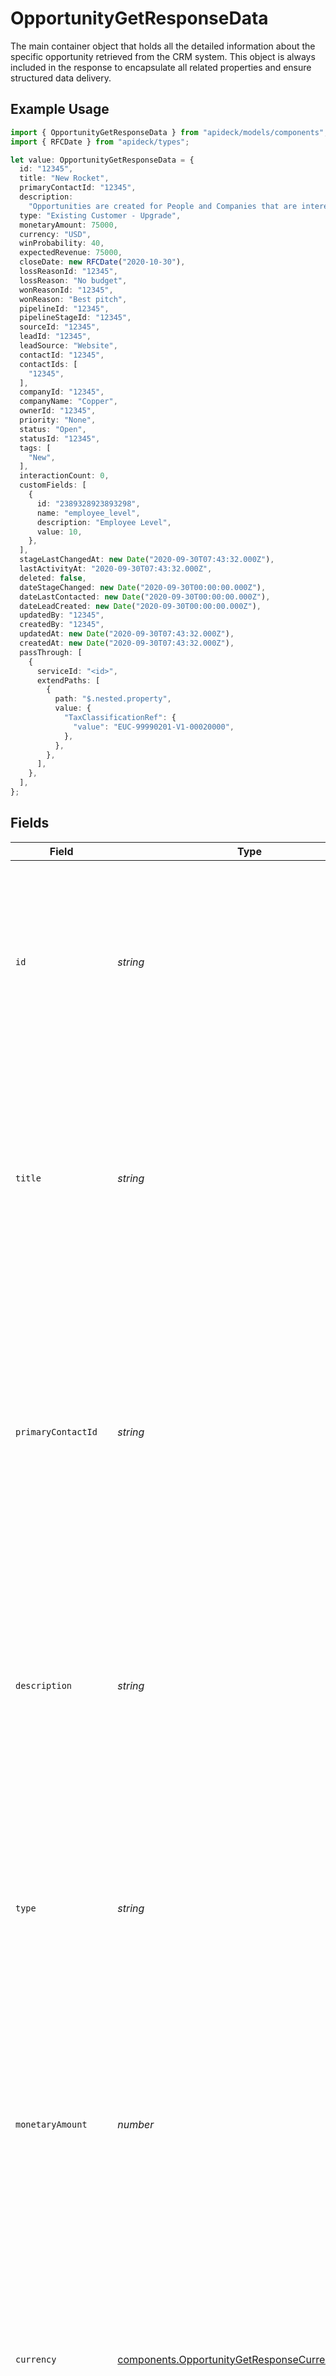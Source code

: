 # OpportunityGetResponseData

The main container object that holds all the detailed information about the specific opportunity retrieved from the CRM system. This object is always included in the response to encapsulate all related properties and ensure structured data delivery.

## Example Usage

```typescript
import { OpportunityGetResponseData } from "apideck/models/components";
import { RFCDate } from "apideck/types";

let value: OpportunityGetResponseData = {
  id: "12345",
  title: "New Rocket",
  primaryContactId: "12345",
  description:
    "Opportunities are created for People and Companies that are interested in buying your products or services. Create Opportunities for People and Companies to move them through one of your Pipelines.",
  type: "Existing Customer - Upgrade",
  monetaryAmount: 75000,
  currency: "USD",
  winProbability: 40,
  expectedRevenue: 75000,
  closeDate: new RFCDate("2020-10-30"),
  lossReasonId: "12345",
  lossReason: "No budget",
  wonReasonId: "12345",
  wonReason: "Best pitch",
  pipelineId: "12345",
  pipelineStageId: "12345",
  sourceId: "12345",
  leadId: "12345",
  leadSource: "Website",
  contactId: "12345",
  contactIds: [
    "12345",
  ],
  companyId: "12345",
  companyName: "Copper",
  ownerId: "12345",
  priority: "None",
  status: "Open",
  statusId: "12345",
  tags: [
    "New",
  ],
  interactionCount: 0,
  customFields: [
    {
      id: "2389328923893298",
      name: "employee_level",
      description: "Employee Level",
      value: 10,
    },
  ],
  stageLastChangedAt: new Date("2020-09-30T07:43:32.000Z"),
  lastActivityAt: "2020-09-30T07:43:32.000Z",
  deleted: false,
  dateStageChanged: new Date("2020-09-30T00:00:00.000Z"),
  dateLastContacted: new Date("2020-09-30T00:00:00.000Z"),
  dateLeadCreated: new Date("2020-09-30T00:00:00.000Z"),
  updatedBy: "12345",
  createdBy: "12345",
  updatedAt: new Date("2020-09-30T07:43:32.000Z"),
  createdAt: new Date("2020-09-30T07:43:32.000Z"),
  passThrough: [
    {
      serviceId: "<id>",
      extendPaths: [
        {
          path: "$.nested.property",
          value: {
            "TaxClassificationRef": {
              "value": "EUC-99990201-V1-00020000",
            },
          },
        },
      ],
    },
  ],
};
```

## Fields

| Field                                                                                                                                                                                                                                                                                                                                                                                                                                                                                                                              | Type                                                                                                                                                                                                                                                                                                                                                                                                                                                                                                                               | Required                                                                                                                                                                                                                                                                                                                                                                                                                                                                                                                           | Description                                                                                                                                                                                                                                                                                                                                                                                                                                                                                                                        | Example                                                                                                                                                                                                                                                                                                                                                                                                                                                                                                                            |
| ---------------------------------------------------------------------------------------------------------------------------------------------------------------------------------------------------------------------------------------------------------------------------------------------------------------------------------------------------------------------------------------------------------------------------------------------------------------------------------------------------------------------------------- | ---------------------------------------------------------------------------------------------------------------------------------------------------------------------------------------------------------------------------------------------------------------------------------------------------------------------------------------------------------------------------------------------------------------------------------------------------------------------------------------------------------------------------------- | ---------------------------------------------------------------------------------------------------------------------------------------------------------------------------------------------------------------------------------------------------------------------------------------------------------------------------------------------------------------------------------------------------------------------------------------------------------------------------------------------------------------------------------- | ---------------------------------------------------------------------------------------------------------------------------------------------------------------------------------------------------------------------------------------------------------------------------------------------------------------------------------------------------------------------------------------------------------------------------------------------------------------------------------------------------------------------------------- | ---------------------------------------------------------------------------------------------------------------------------------------------------------------------------------------------------------------------------------------------------------------------------------------------------------------------------------------------------------------------------------------------------------------------------------------------------------------------------------------------------------------------------------- |
| `id`                                                                                                                                                                                                                                                                                                                                                                                                                                                                                                                               | *string*                                                                                                                                                                                                                                                                                                                                                                                                                                                                                                                           | :heavy_minus_sign:                                                                                                                                                                                                                                                                                                                                                                                                                                                                                                                 | A unique identifier for the opportunity. This identifier is used to specify which opportunity record is being updated within the CRM system. It must match an existing record's ID to ensure the correct opportunity is modified. Typically, this ID is generated by the CRM when the opportunity is first created and is immutable.                                                                                                                                                                                               | 12345                                                                                                                                                                                                                                                                                                                                                                                                                                                                                                                              |
| `title`                                                                                                                                                                                                                                                                                                                                                                                                                                                                                                                            | *string*                                                                                                                                                                                                                                                                                                                                                                                                                                                                                                                           | :heavy_check_mark:                                                                                                                                                                                                                                                                                                                                                                                                                                                                                                                 | The title or name of the opportunity. This field serves as a brief, descriptive label for the opportunity, often reflecting the potential deal or project name. It is required to provide clarity and context within the CRM, helping users quickly identify and differentiate between various opportunities. The title should be concise yet descriptive enough to convey the essence of the opportunity.                                                                                                                         | New Rocket                                                                                                                                                                                                                                                                                                                                                                                                                                                                                                                         |
| `primaryContactId`                                                                                                                                                                                                                                                                                                                                                                                                                                                                                                                 | *string*                                                                                                                                                                                                                                                                                                                                                                                                                                                                                                                           | :heavy_check_mark:                                                                                                                                                                                                                                                                                                                                                                                                                                                                                                                 | The unique identifier of the primary contact associated with the opportunity. This ID links the opportunity to a specific contact within the CRM, facilitating communication and relationship management. It is crucial for ensuring that the opportunity is connected to the correct individual, who is typically the main point of contact for the deal or project. This field is required to maintain accurate and actionable CRM records.                                                                                      | 12345                                                                                                                                                                                                                                                                                                                                                                                                                                                                                                                              |
| `description`                                                                                                                                                                                                                                                                                                                                                                                                                                                                                                                      | *string*                                                                                                                                                                                                                                                                                                                                                                                                                                                                                                                           | :heavy_minus_sign:                                                                                                                                                                                                                                                                                                                                                                                                                                                                                                                 | A description of the opportunity. This field provides additional context and details about the opportunity, such as its scope, objectives, and any relevant background information. While not required, a well-crafted description can enhance understanding and collaboration among team members by offering insights into the opportunity's significance and potential impact.                                                                                                                                                   | Opportunities are created for People and Companies that are interested in buying your products or services. Create Opportunities for People and Companies to move them through one of your Pipelines.                                                                                                                                                                                                                                                                                                                              |
| `type`                                                                                                                                                                                                                                                                                                                                                                                                                                                                                                                             | *string*                                                                                                                                                                                                                                                                                                                                                                                                                                                                                                                           | :heavy_minus_sign:                                                                                                                                                                                                                                                                                                                                                                                                                                                                                                                 | The type of the opportunity. This field categorizes the opportunity, helping to organize and filter records within the CRM. Common types might include 'New Business', 'Renewal', or 'Upsell'. While optional, specifying the type can aid in reporting and analysis by allowing users to segment opportunities based on their nature and strategic importance.                                                                                                                                                                    | Existing Customer - Upgrade                                                                                                                                                                                                                                                                                                                                                                                                                                                                                                        |
| `monetaryAmount`                                                                                                                                                                                                                                                                                                                                                                                                                                                                                                                   | *number*                                                                                                                                                                                                                                                                                                                                                                                                                                                                                                                           | :heavy_minus_sign:                                                                                                                                                                                                                                                                                                                                                                                                                                                                                                                 | The monetary value associated with the opportunity, representing the total potential revenue that could be generated if the opportunity is successfully closed. This value is crucial for forecasting and financial planning within the CRM system. It should be a positive number and accurately reflect the expected financial outcome of the opportunity.                                                                                                                                                                       | 75000                                                                                                                                                                                                                                                                                                                                                                                                                                                                                                                              |
| `currency`                                                                                                                                                                                                                                                                                                                                                                                                                                                                                                                         | [components.OpportunityGetResponseCurrency](../../models/components/opportunitygetresponsecurrency.md)                                                                                                                                                                                                                                                                                                                                                                                                                             | :heavy_minus_sign:                                                                                                                                                                                                                                                                                                                                                                                                                                                                                                                 | Indicates the associated currency for an amount of money, adhering to the ISO 4217 standard. This property ensures that all monetary values are consistently represented and understood across different regions and financial systems. It is essential for international operations and financial reporting, allowing users to specify the currency in which the opportunity's monetary amount is denominated.                                                                                                                    | USD                                                                                                                                                                                                                                                                                                                                                                                                                                                                                                                                |
| `winProbability`                                                                                                                                                                                                                                                                                                                                                                                                                                                                                                                   | *number*                                                                                                                                                                                                                                                                                                                                                                                                                                                                                                                           | :heavy_minus_sign:                                                                                                                                                                                                                                                                                                                                                                                                                                                                                                                 | The probability of winning the opportunity, expressed as a percentage from 0 to 100. This metric is used to assess the likelihood of successfully closing the opportunity and is vital for risk assessment and prioritization of sales efforts. A higher percentage indicates a greater chance of winning the opportunity, guiding strategic decision-making within the sales team.                                                                                                                                                | 40                                                                                                                                                                                                                                                                                                                                                                                                                                                                                                                                 |
| `expectedRevenue`                                                                                                                                                                                                                                                                                                                                                                                                                                                                                                                  | *number*                                                                                                                                                                                                                                                                                                                                                                                                                                                                                                                           | :heavy_minus_sign:                                                                                                                                                                                                                                                                                                                                                                                                                                                                                                                 | The expected revenue from the opportunity, calculated by multiplying the monetary amount by the win probability. This figure provides a realistic estimate of potential income and is used for revenue forecasting and setting sales targets. It should be a positive number that reflects the anticipated financial benefit of the opportunity.                                                                                                                                                                                   | 75000                                                                                                                                                                                                                                                                                                                                                                                                                                                                                                                              |
| `closeDate`                                                                                                                                                                                                                                                                                                                                                                                                                                                                                                                        | [RFCDate](../../types/rfcdate.md)                                                                                                                                                                                                                                                                                                                                                                                                                                                                                                  | :heavy_minus_sign:                                                                                                                                                                                                                                                                                                                                                                                                                                                                                                                 | The actual closing date for the opportunity, formatted as a date string (e.g., YYYY-MM-DD). This property indicates when the opportunity was or is expected to be finalized. If the close_date is null, it signifies that the opportunity is still open and ongoing. This information is critical for tracking sales cycles and managing timelines within the CRM.                                                                                                                                                                 | 2020-10-30                                                                                                                                                                                                                                                                                                                                                                                                                                                                                                                         |
| `lossReasonId`                                                                                                                                                                                                                                                                                                                                                                                                                                                                                                                     | *string*                                                                                                                                                                                                                                                                                                                                                                                                                                                                                                                           | :heavy_minus_sign:                                                                                                                                                                                                                                                                                                                                                                                                                                                                                                                 | The unique identifier of the reason why the opportunity was lost. This ID links to a predefined list of loss reasons within the CRM, allowing for standardized reporting and analysis of lost opportunities. It helps in understanding trends and improving future sales strategies. Ensure the ID corresponds to an existing entry in the CRM's loss reasons database.                                                                                                                                                            | 12345                                                                                                                                                                                                                                                                                                                                                                                                                                                                                                                              |
| `lossReason`                                                                                                                                                                                                                                                                                                                                                                                                                                                                                                                       | *string*                                                                                                                                                                                                                                                                                                                                                                                                                                                                                                                           | :heavy_minus_sign:                                                                                                                                                                                                                                                                                                                                                                                                                                                                                                                 | The reason why the opportunity was lost. This field allows users to provide a detailed explanation or note about why the opportunity did not convert into a sale. It is useful for qualitative analysis and can be used to identify patterns or areas for improvement in the sales process. This field should be concise yet descriptive enough to provide meaningful insights.                                                                                                                                                    | No budget                                                                                                                                                                                                                                                                                                                                                                                                                                                                                                                          |
| `wonReasonId`                                                                                                                                                                                                                                                                                                                                                                                                                                                                                                                      | *string*                                                                                                                                                                                                                                                                                                                                                                                                                                                                                                                           | :heavy_minus_sign:                                                                                                                                                                                                                                                                                                                                                                                                                                                                                                                 | The unique identifier of the reason why the opportunity was won. Similar to the loss_reason_id, this ID should match an entry in the CRM's predefined list of win reasons. It facilitates consistent tracking and analysis of successful sales, aiding in the identification of effective sales tactics and strategies. Ensure this ID is valid and corresponds to an existing win reason in the CRM.                                                                                                                              | 12345                                                                                                                                                                                                                                                                                                                                                                                                                                                                                                                              |
| `wonReason`                                                                                                                                                                                                                                                                                                                                                                                                                                                                                                                        | *string*                                                                                                                                                                                                                                                                                                                                                                                                                                                                                                                           | :heavy_minus_sign:                                                                                                                                                                                                                                                                                                                                                                                                                                                                                                                 | The reason why the opportunity was won. This field captures the key factors or circumstances that led to the successful closing of the opportunity. It is valuable for understanding what strategies or conditions contribute to winning deals and can inform future sales approaches. The description should be clear and specific to provide actionable insights.                                                                                                                                                                | Best pitch                                                                                                                                                                                                                                                                                                                                                                                                                                                                                                                         |
| `pipelineId`                                                                                                                                                                                                                                                                                                                                                                                                                                                                                                                       | *string*                                                                                                                                                                                                                                                                                                                                                                                                                                                                                                                           | :heavy_minus_sign:                                                                                                                                                                                                                                                                                                                                                                                                                                                                                                                 | The unique identifier of the pipeline associated with the opportunity. This ID links the opportunity to a specific sales pipeline within the CRM, which helps in tracking the opportunity's progress and status within the sales process. It is crucial for organizing opportunities and ensuring they are managed within the correct pipeline stages. The ID must match an existing pipeline in the CRM system.                                                                                                                   | 12345                                                                                                                                                                                                                                                                                                                                                                                                                                                                                                                              |
| `pipelineStageId`                                                                                                                                                                                                                                                                                                                                                                                                                                                                                                                  | *string*                                                                                                                                                                                                                                                                                                                                                                                                                                                                                                                           | :heavy_minus_sign:                                                                                                                                                                                                                                                                                                                                                                                                                                                                                                                 | The unique identifier of the stage in the pipeline associated with the opportunity. This field allows users to specify the current phase of the sales process that the opportunity is in, such as 'Prospecting', 'Qualification', or 'Negotiation'. Updating this field helps in tracking the progress of the opportunity through the sales funnel, enabling better forecasting and resource allocation. It should correspond to a valid stage ID within the CRM's pipeline configuration.                                         | 12345                                                                                                                                                                                                                                                                                                                                                                                                                                                                                                                              |
| `sourceId`                                                                                                                                                                                                                                                                                                                                                                                                                                                                                                                         | *string*                                                                                                                                                                                                                                                                                                                                                                                                                                                                                                                           | :heavy_minus_sign:                                                                                                                                                                                                                                                                                                                                                                                                                                                                                                                 | The unique identifier of the source of the opportunity. This property is used to trace the origin of the opportunity, such as a marketing campaign, referral, or direct inquiry. Understanding the source helps in evaluating the effectiveness of different lead generation strategies and optimizing marketing efforts. It should match a predefined source ID in the CRM system.                                                                                                                                                | 12345                                                                                                                                                                                                                                                                                                                                                                                                                                                                                                                              |
| `leadId`                                                                                                                                                                                                                                                                                                                                                                                                                                                                                                                           | *string*                                                                                                                                                                                                                                                                                                                                                                                                                                                                                                                           | :heavy_minus_sign:                                                                                                                                                                                                                                                                                                                                                                                                                                                                                                                 | The unique identifier of the lead associated with the opportunity. This field links the opportunity to a specific lead record, ensuring continuity and context in the sales process. It is crucial for maintaining a clear history of interactions and engagements with potential clients. The lead ID must exist in the CRM to establish this connection.                                                                                                                                                                         | 12345                                                                                                                                                                                                                                                                                                                                                                                                                                                                                                                              |
| `leadSource`                                                                                                                                                                                                                                                                                                                                                                                                                                                                                                                       | *string*                                                                                                                                                                                                                                                                                                                                                                                                                                                                                                                           | :heavy_minus_sign:                                                                                                                                                                                                                                                                                                                                                                                                                                                                                                                 | The source of the lead associated with the opportunity. This property provides additional context about how the lead was acquired, such as through a web form, event, or advertisement. It complements the 'source_id' by offering a descriptive label that can be used in reports and analytics to assess lead quality and conversion rates. This should be a valid source description recognized by the CRM.                                                                                                                     | Website                                                                                                                                                                                                                                                                                                                                                                                                                                                                                                                            |
| `contactId`                                                                                                                                                                                                                                                                                                                                                                                                                                                                                                                        | *string*                                                                                                                                                                                                                                                                                                                                                                                                                                                                                                                           | :heavy_minus_sign:                                                                                                                                                                                                                                                                                                                                                                                                                                                                                                                 | The unique identifier of the contact associated with the opportunity. This field is essential for linking the opportunity to a specific contact person, facilitating personalized communication and relationship management. It ensures that all interactions are recorded under the correct contact, supporting a comprehensive view of customer engagement. The contact ID must be valid and existing in the CRM database.                                                                                                       | 12345                                                                                                                                                                                                                                                                                                                                                                                                                                                                                                                              |
| `contactIds`                                                                                                                                                                                                                                                                                                                                                                                                                                                                                                                       | *string*[]                                                                                                                                                                                                                                                                                                                                                                                                                                                                                                                         | :heavy_minus_sign:                                                                                                                                                                                                                                                                                                                                                                                                                                                                                                                 | An array of unique identifiers of all contacts associated with the opportunity. This list is crucial for linking relevant contacts to the opportunity, ensuring that all communications and interactions are tracked within the CRM. It allows for seamless integration of contact data, facilitating better relationship management and follow-up actions. Each ID should correspond to an existing contact in the system, and the array can be updated to reflect changes in contact associations as the opportunity progresses. |                                                                                                                                                                                                                                                                                                                                                                                                                                                                                                                                    |
| `companyId`                                                                                                                                                                                                                                                                                                                                                                                                                                                                                                                        | *string*                                                                                                                                                                                                                                                                                                                                                                                                                                                                                                                           | :heavy_minus_sign:                                                                                                                                                                                                                                                                                                                                                                                                                                                                                                                 | The unique identifier of the company associated with the opportunity. This ID is essential for linking the opportunity to the correct company record within the CRM, ensuring that all related business activities are accurately tracked and reported. It must match an existing company ID in the system, facilitating precise data management and reporting.                                                                                                                                                                    | 12345                                                                                                                                                                                                                                                                                                                                                                                                                                                                                                                              |
| `companyName`                                                                                                                                                                                                                                                                                                                                                                                                                                                                                                                      | *string*                                                                                                                                                                                                                                                                                                                                                                                                                                                                                                                           | :heavy_minus_sign:                                                                                                                                                                                                                                                                                                                                                                                                                                                                                                                 | The name of the company associated with the opportunity. This field is used to display the company name in the CRM interface, providing users with a clear and recognizable reference to the business entity involved. It should reflect the official or commonly used name of the company, aiding in user recognition and record accuracy.                                                                                                                                                                                        | Copper                                                                                                                                                                                                                                                                                                                                                                                                                                                                                                                             |
| `ownerId`                                                                                                                                                                                                                                                                                                                                                                                                                                                                                                                          | *string*                                                                                                                                                                                                                                                                                                                                                                                                                                                                                                                           | :heavy_minus_sign:                                                                                                                                                                                                                                                                                                                                                                                                                                                                                                                 | The unique identifier of the user who owns the opportunity. This ID is critical for assigning responsibility and accountability within the CRM, ensuring that the opportunity is managed by the correct individual or team. It should correspond to a valid user ID in the system, supporting effective workflow management and performance tracking.                                                                                                                                                                              | 12345                                                                                                                                                                                                                                                                                                                                                                                                                                                                                                                              |
| `priority`                                                                                                                                                                                                                                                                                                                                                                                                                                                                                                                         | *string*                                                                                                                                                                                                                                                                                                                                                                                                                                                                                                                           | :heavy_minus_sign:                                                                                                                                                                                                                                                                                                                                                                                                                                                                                                                 | The priority level assigned to the opportunity, indicating its importance or urgency within the sales pipeline. This can help sales teams prioritize their efforts and allocate resources effectively. Common values might include 'High', 'Medium', or 'Low', and should align with your organization's sales strategy and criteria for opportunity management.                                                                                                                                                                   | None                                                                                                                                                                                                                                                                                                                                                                                                                                                                                                                               |
| `status`                                                                                                                                                                                                                                                                                                                                                                                                                                                                                                                           | *string*                                                                                                                                                                                                                                                                                                                                                                                                                                                                                                                           | :heavy_minus_sign:                                                                                                                                                                                                                                                                                                                                                                                                                                                                                                                 | The current status of the opportunity, reflecting its stage in the sales process. This field is crucial for tracking progress and forecasting sales outcomes. Typical statuses might include 'New', 'In Progress', 'Closed Won', or 'Closed Lost'. Ensure that the status aligns with predefined stages in your CRM to maintain consistency in reporting and analysis.                                                                                                                                                             | Open                                                                                                                                                                                                                                                                                                                                                                                                                                                                                                                               |
| `statusId`                                                                                                                                                                                                                                                                                                                                                                                                                                                                                                                         | *string*                                                                                                                                                                                                                                                                                                                                                                                                                                                                                                                           | :heavy_minus_sign:                                                                                                                                                                                                                                                                                                                                                                                                                                                                                                                 | The unique identifier associated with the current status of the opportunity. This ID is used internally by the CRM to map to specific status names and should be used when updating the status programmatically. It ensures that the correct status is applied, especially in systems with complex workflows or custom statuses.                                                                                                                                                                                                   | 12345                                                                                                                                                                                                                                                                                                                                                                                                                                                                                                                              |
| `tags`                                                                                                                                                                                                                                                                                                                                                                                                                                                                                                                             | *string*[]                                                                                                                                                                                                                                                                                                                                                                                                                                                                                                                         | :heavy_minus_sign:                                                                                                                                                                                                                                                                                                                                                                                                                                                                                                                 | An array of tags associated with the opportunity, allowing for categorization and easier retrieval of records. Tags can be used to label opportunities with specific attributes or characteristics, such as 'Urgent', 'VIP Client', or 'Follow-up Required'. This enhances searchability and filtering within the CRM.                                                                                                                                                                                                             | [<br/>"New"<br/>]                                                                                                                                                                                                                                                                                                                                                                                                                                                                                                                  |
| `interactionCount`                                                                                                                                                                                                                                                                                                                                                                                                                                                                                                                 | *number*                                                                                                                                                                                                                                                                                                                                                                                                                                                                                                                           | :heavy_minus_sign:                                                                                                                                                                                                                                                                                                                                                                                                                                                                                                                 | The number of interactions with the opportunity. This field tracks the total number of interactions, such as calls, meetings, or emails, associated with the opportunity. It provides insight into the level of engagement and activity related to the opportunity, helping sales teams assess progress and prioritize efforts. While not required, updating this field can enhance reporting and analysis of sales activities.                                                                                                    | 0                                                                                                                                                                                                                                                                                                                                                                                                                                                                                                                                  |
| `customFields`                                                                                                                                                                                                                                                                                                                                                                                                                                                                                                                     | [components.OpportunityGetResponseCustomFields](../../models/components/opportunitygetresponsecustomfields.md)[]                                                                                                                                                                                                                                                                                                                                                                                                                   | :heavy_minus_sign:                                                                                                                                                                                                                                                                                                                                                                                                                                                                                                                 | An array of custom fields associated with the opportunity. Custom fields allow for the extension of the standard opportunity schema to include additional, user-defined data points. This flexibility supports various business needs by enabling the capture of unique information pertinent to specific sales processes or industry requirements. Each custom field within the array must adhere to the defined structure, including an ID and optionally a name and description.                                                |                                                                                                                                                                                                                                                                                                                                                                                                                                                                                                                                    |
| `stageLastChangedAt`                                                                                                                                                                                                                                                                                                                                                                                                                                                                                                               | [Date](https://developer.mozilla.org/en-US/docs/Web/JavaScript/Reference/Global_Objects/Date)                                                                                                                                                                                                                                                                                                                                                                                                                                      | :heavy_minus_sign:                                                                                                                                                                                                                                                                                                                                                                                                                                                                                                                 | The precise date and time when the opportunity's stage was last updated. This timestamp is crucial for tracking the progress and lifecycle of an opportunity, helping sales teams to manage their pipeline effectively. It should be formatted according to ISO 8601 standards (e.g., '2023-03-15T13:45:30Z') and is typically updated automatically by the system when the stage changes.                                                                                                                                         | 2020-09-30T07:43:32.000Z                                                                                                                                                                                                                                                                                                                                                                                                                                                                                                           |
| `lastActivityAt`                                                                                                                                                                                                                                                                                                                                                                                                                                                                                                                   | *string*                                                                                                                                                                                                                                                                                                                                                                                                                                                                                                                           | :heavy_minus_sign:                                                                                                                                                                                                                                                                                                                                                                                                                                                                                                                 | The exact date and time when the most recent activity related to the opportunity occurred. This could include interactions such as calls, meetings, or emails. Keeping this field updated helps in maintaining an accurate timeline of engagement with the opportunity, which is essential for sales forecasting and strategy planning. The format should adhere to ISO 8601 standards.                                                                                                                                            | 2020-09-30T07:43:32.000Z                                                                                                                                                                                                                                                                                                                                                                                                                                                                                                           |
| `deleted`                                                                                                                                                                                                                                                                                                                                                                                                                                                                                                                          | *boolean*                                                                                                                                                                                                                                                                                                                                                                                                                                                                                                                          | :heavy_minus_sign:                                                                                                                                                                                                                                                                                                                                                                                                                                                                                                                 | A boolean flag indicating whether the opportunity record has been marked as deleted. This field is used to manage soft deletions, allowing records to be hidden from active views without being permanently removed from the database. It is important for maintaining data integrity and for potential recovery of records if needed.                                                                                                                                                                                             | false                                                                                                                                                                                                                                                                                                                                                                                                                                                                                                                              |
| `dateStageChanged`                                                                                                                                                                                                                                                                                                                                                                                                                                                                                                                 | [Date](https://developer.mozilla.org/en-US/docs/Web/JavaScript/Reference/Global_Objects/Date)                                                                                                                                                                                                                                                                                                                                                                                                                                      | :heavy_minus_sign:                                                                                                                                                                                                                                                                                                                                                                                                                                                                                                                 | The specific date and time when the opportunity's stage was last modified. This field is similar to 'stage_last_changed_at' and is used to track changes in the sales process. Accurate tracking of stage changes is vital for performance analysis and reporting. The date should be in ISO 8601 format to ensure consistency across systems.                                                                                                                                                                                     | 2020-09-30T00:00:00.000Z                                                                                                                                                                                                                                                                                                                                                                                                                                                                                                           |
| `dateLastContacted`                                                                                                                                                                                                                                                                                                                                                                                                                                                                                                                | [Date](https://developer.mozilla.org/en-US/docs/Web/JavaScript/Reference/Global_Objects/Date)                                                                                                                                                                                                                                                                                                                                                                                                                                      | :heavy_minus_sign:                                                                                                                                                                                                                                                                                                                                                                                                                                                                                                                 | The date and time when the opportunity was last contacted. This timestamp is crucial for tracking engagement history and ensuring timely follow-ups. It helps sales teams prioritize opportunities based on recent interactions. The format should be ISO 8601 (e.g., '2023-03-15T13:45:30Z').                                                                                                                                                                                                                                     | 2020-09-30T00:00:00.000Z                                                                                                                                                                                                                                                                                                                                                                                                                                                                                                           |
| `dateLeadCreated`                                                                                                                                                                                                                                                                                                                                                                                                                                                                                                                  | [Date](https://developer.mozilla.org/en-US/docs/Web/JavaScript/Reference/Global_Objects/Date)                                                                                                                                                                                                                                                                                                                                                                                                                                      | :heavy_minus_sign:                                                                                                                                                                                                                                                                                                                                                                                                                                                                                                                 | The date and time when the lead associated with the opportunity was created. This information is vital for understanding the lifecycle of the opportunity and assessing lead conversion timelines. It should be in ISO 8601 format (e.g., '2023-03-15T13:45:30Z').                                                                                                                                                                                                                                                                 | 2020-09-30T00:00:00.000Z                                                                                                                                                                                                                                                                                                                                                                                                                                                                                                           |
| `customMappings`                                                                                                                                                                                                                                                                                                                                                                                                                                                                                                                   | [components.OpportunityGetResponseCustomMappings](../../models/components/opportunitygetresponsecustommappings.md)                                                                                                                                                                                                                                                                                                                                                                                                                 | :heavy_minus_sign:                                                                                                                                                                                                                                                                                                                                                                                                                                                                                                                 | When custom mappings are configured on the resource, the result is included here. This object allows for the extension of standard fields with custom data points, enabling tailored data integration and reporting. It is particularly useful in environments with complex data requirements.                                                                                                                                                                                                                                     |                                                                                                                                                                                                                                                                                                                                                                                                                                                                                                                                    |
| `updatedBy`                                                                                                                                                                                                                                                                                                                                                                                                                                                                                                                        | *string*                                                                                                                                                                                                                                                                                                                                                                                                                                                                                                                           | :heavy_minus_sign:                                                                                                                                                                                                                                                                                                                                                                                                                                                                                                                 | The unique identifier of the user who last updated the opportunity. This field is essential for audit trails and accountability, allowing organizations to track changes and identify the responsible party for modifications. It should match a valid user ID within the CRM system.                                                                                                                                                                                                                                              | 12345                                                                                                                                                                                                                                                                                                                                                                                                                                                                                                                              |
| `createdBy`                                                                                                                                                                                                                                                                                                                                                                                                                                                                                                                        | *string*                                                                                                                                                                                                                                                                                                                                                                                                                                                                                                                           | :heavy_minus_sign:                                                                                                                                                                                                                                                                                                                                                                                                                                                                                                                 | The unique identifier of the user who created the opportunity. This identifier is important for maintaining a record of the originator of the opportunity, facilitating user-specific reporting and accountability. It should correspond to a valid user ID in the CRM.                                                                                                                                                                                                                                                            | 12345                                                                                                                                                                                                                                                                                                                                                                                                                                                                                                                              |
| `updatedAt`                                                                                                                                                                                                                                                                                                                                                                                                                                                                                                                        | [Date](https://developer.mozilla.org/en-US/docs/Web/JavaScript/Reference/Global_Objects/Date)                                                                                                                                                                                                                                                                                                                                                                                                                                      | :heavy_minus_sign:                                                                                                                                                                                                                                                                                                                                                                                                                                                                                                                 | The 'updated_at' field records the precise date and time when the opportunity was last modified. This timestamp is crucial for tracking changes and ensuring data integrity within the CRM system. It helps users identify the most recent updates and is automatically managed by the system to reflect the latest modification time. This field is not required in the request body as it is typically handled by the system.                                                                                                    | 2020-09-30T07:43:32.000Z                                                                                                                                                                                                                                                                                                                                                                                                                                                                                                           |
| `createdAt`                                                                                                                                                                                                                                                                                                                                                                                                                                                                                                                        | [Date](https://developer.mozilla.org/en-US/docs/Web/JavaScript/Reference/Global_Objects/Date)                                                                                                                                                                                                                                                                                                                                                                                                                                      | :heavy_minus_sign:                                                                                                                                                                                                                                                                                                                                                                                                                                                                                                                 | The 'created_at' field indicates the exact date and time when the opportunity was initially created in the CRM. This information is vital for historical data analysis and auditing purposes, allowing users to track the lifecycle of an opportunity from inception. Although not required in the update operation, it provides context about the opportunity's duration and history within the system.                                                                                                                           | 2020-09-30T07:43:32.000Z                                                                                                                                                                                                                                                                                                                                                                                                                                                                                                           |
| `passThrough`                                                                                                                                                                                                                                                                                                                                                                                                                                                                                                                      | [components.OpportunityGetResponsePassThrough](../../models/components/opportunitygetresponsepassthrough.md)[]                                                                                                                                                                                                                                                                                                                                                                                                                     | :heavy_minus_sign:                                                                                                                                                                                                                                                                                                                                                                                                                                                                                                                 | The 'pass_through' property is an array that allows users to include service-specific custom data or structured modifications when updating an opportunity. This feature is particularly useful for integrating with external services or applying custom business logic that requires additional data not covered by standard fields. It supports flexibility and extensibility in handling unique business requirements during the update process.                                                                               |                                                                                                                                                                                                                                                                                                                                                                                                                                                                                                                                    |